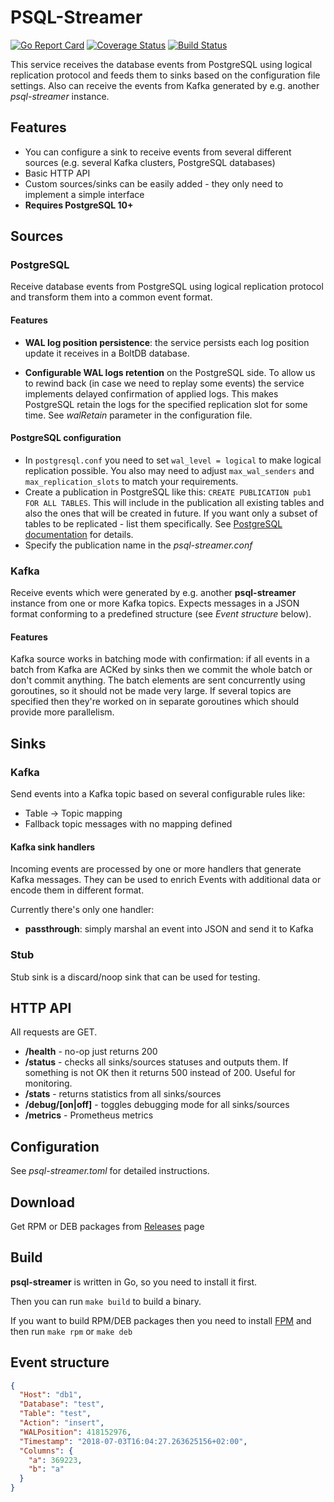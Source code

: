 # PSQL-Streamer

[![Go Report Card](https://goreportcard.com/badge/github.com/blind-oracle/psql-streamer)](https://goreportcard.com/report/github.com/blind-oracle/psql-streamer)
[![Coverage Status](https://coveralls.io/repos/github/blind-oracle/psql-streamer/badge.svg?branch=master)](https://coveralls.io/github/blind-oracle/psql-streamer?branch=master)
[![Build Status](https://travis-ci.org/blind-oracle/psql-streamer.svg?branch=master)](https://travis-ci.org/blind-oracle/psql-streamer)

This service receives the database events from PostgreSQL using logical replication protocol and feeds them to sinks based on the configuration file settings.
Also can receive the events from Kafka generated by e.g. another _psql-streamer_ instance.

## Features

- You can configure a sink to receive events from several different sources (e.g. several Kafka clusters, PostgreSQL databases)
- Basic HTTP API
- Custom sources/sinks can be easily added - they only need to implement a simple interface
- **Requires PostgreSQL 10+**

## Sources

### PostgreSQL

Receive database events from PostgreSQL using logical replication protocol and transform them into a common event format.

#### Features

- **WAL log position persistence**: the service persists each log position update it receives in a BoltDB database.

- **Configurable WAL logs retention** on the PostgreSQL side. To allow us to rewind back (in case we need to replay some events) the service implements delayed confirmation of applied logs. This makes PostgreSQL retain the logs for the specified replication slot for some time. See _walRetain_ parameter in the configuration file.

#### PostgreSQL configuration

- In `postgresql.conf` you need to set `wal_level = logical` to make logical replication possible. You also may need to adjust `max_wal_senders` and `max_replication_slots` to match your requirements.
- Create a publication in PostgreSQL like this: `CREATE PUBLICATION pub1 FOR ALL TABLES`. This will include in the publication all existing tables and also the ones that will be created in future. If you want only a subset of tables to be replicated - list them specifically. See [PostgreSQL documentation](https://www.postgresql.org/docs/10/static/sql-createpublication.html) for details.
- Specify the publication name in the _psql-streamer.conf_

### Kafka

Receive events which were generated by e.g. another **psql-streamer** instance from one or more Kafka topics. Expects messages in a JSON format conforming to a predefined structure (see _Event structure_ below).

#### Features

Kafka source works in batching mode with confirmation: if all events in a batch from Kafka are ACKed by sinks then we commit the whole batch or don't commit anything. The batch elements are sent concurrently using goroutines, so it should not be made very large. If several topics are specified then they're worked on in separate goroutines which should provide more parallelism.

## Sinks

### Kafka

Send events into a Kafka topic based on several configurable rules like:

- Table -> Topic mapping
- Fallback topic messages with no mapping defined

#### Kafka sink handlers

Incoming events are processed by one or more handlers that generate Kafka messages. They can be used to enrich Events with additional data or encode them in different format.

Currently there's only one handler:

- **passthrough**: simply marshal an event into JSON and send it to Kafka

### Stub

Stub sink is a discard/noop sink that can be used for testing.

## HTTP API

All requests are GET.

- **/health** - no-op just returns 200
- **/status** - checks all sinks/sources statuses and outputs them. If something is not OK then it returns 500 instead of 200. Useful for monitoring.
- **/stats** - returns statistics from all sinks/sources
- **/debug/[on|off]** - toggles debugging mode for all sinks/sources
- **/metrics** - Prometheus metrics

## Configuration

See _psql-streamer.toml_ for detailed instructions.

## Download

Get RPM or DEB packages from [Releases](https://github.com/blind-oracle/psql-streamer/releases) page

## Build

**psql-streamer** is written in Go, so you need to install it first.

Then you can run `make build` to build a binary.

If you want to build RPM/DEB packages then you need to install [FPM](https://github.com/jordansissel/fpm) and then run `make rpm` or `make deb`

## Event structure

```json
{
  "Host": "db1",
  "Database": "test",
  "Table": "test",
  "Action": "insert",
  "WALPosition": 418152976,
  "Timestamp": "2018-07-03T16:04:27.263625156+02:00",
  "Columns": {
    "a": 369223,
    "b": "a"
  }
}
```
